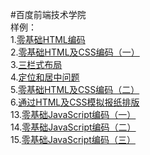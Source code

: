 #百度前端技术学院  
样例：  
1.[零基础HTML编码](https://lovelope.github.io/html/task01/task_1_1_1.html)  
2.[零基础HTML及CSS编码（一）](https://lovelope.github.io/html/task02/task_1_1_2.html)  
3.[三栏式布局](https://lovelope.github.io/html/task03/task_1_3.html)  
4.[定位和居中问题](https://lovelope.github.io/html/task04/index.html)  
5.[零基础HTML及CSS编码（二）](https://lovelope.github.io/html/task05/index.html)  
6.[通过HTML及CSS模拟报纸排版](https://lovelope.github.io/html/task06/index.html)  
13.[零基础JavaScript编码（一）](https://lovelope.github.io/html/task13/index.html)   
14.[零基础JavaScript编码（二）](https://lovelope.github.io/html/task14/index.html)   
15.[零基础JavaScript编码（三）](https://lovelope.github.io/html/task15/index.html)   
